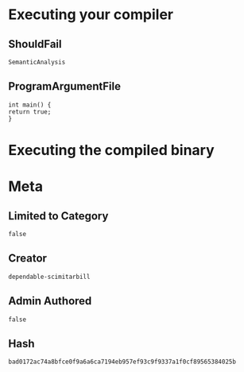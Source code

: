 # Executing your compiler

## ShouldFail

```
SemanticAnalysis
```

## ProgramArgumentFile

```
int main() {
return true;
}
```

# Executing the compiled binary

# Meta

## Limited to Category

```
false
```

## Creator

```
dependable-scimitarbill
```

## Admin Authored

```
false
```

## Hash

```
bad0172ac74a8bfce0f9a6a6ca7194eb957ef93c9f9337a1f0cf89565384025b
```
